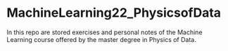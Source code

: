 # MachineLearning22_PhysicsofData
In this repo are stored  exercises and personal notes of the Machine Learning course offered by the master degree in Physics of Data.
